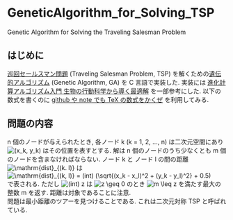 # GeneticAlgorithm_for_Solving_TSP
Genetic Algorithm for Solving the Traveling Salesman Problem

## はじめに
[巡回セールスマン問題](https://ja.wikipedia.org/wiki/%E5%B7%A1%E5%9B%9E%E3%82%BB%E3%83%BC%E3%83%AB%E3%82%B9%E3%83%9E%E3%83%B3%E5%95%8F%E9%A1%8C) (Traveling Salesman Problem, TSP) を解くための[遺伝的アルゴリズム](https://ja.wikipedia.org/wiki/%E9%81%BA%E4%BC%9D%E7%9A%84%E3%82%A2%E3%83%AB%E3%82%B4%E3%83%AA%E3%82%BA%E3%83%A0#:~:text=%E9%81%BA%E4%BC%9D%E7%9A%84%E3%82%A2%E3%83%AB%E3%82%B4%E3%83%AA%E3%82%BA%E3%83%A0%EF%BC%88%E3%81%84%E3%81%A7%E3%82%93,%E3%83%A1%E3%82%BF%E3%83%92%E3%83%A5%E3%83%BC%E3%83%AA%E3%82%B9%E3%83%86%E3%82%A3%E3%83%83%E3%82%AF%E3%82%A2%E3%83%AB%E3%82%B4%E3%83%AA%E3%82%BA%E3%83%A0%E3%81%A7%E3%81%82%E3%82%8B%E3%80%82) (Genetic Algorithm, GA) を C 言語で実装した. 実装には [進化計算アルゴリズム入門 生物の行動科学から導く最適解](https://www.amazon.co.jp/%E9%80%B2%E5%8C%96%E8%A8%88%E7%AE%97%E3%82%A2%E3%83%AB%E3%82%B4%E3%83%AA%E3%82%BA%E3%83%A0%E5%85%A5%E9%96%80-%E7%94%9F%E7%89%A9%E3%81%AE%E8%A1%8C%E5%8B%95%E7%A7%91%E5%AD%A6%E3%81%8B%E3%82%89%E5%B0%8E%E3%81%8F%E6%9C%80%E9%81%A9%E8%A7%A3-%E5%A4%A7%E8%B0%B7%E7%B4%80%E5%AD%90-ebook/dp/B07DQFVK1H) を一部参考にした. 以下の数式を書くのに [github や note でも TeX の数式をかくぜ](https://aotamasaki.hatenablog.com/entry/2020/08/09/github%E3%82%84note%E3%81%A7%E3%82%82TeX%E3%81%AE%E6%95%B0%E5%BC%8F%E3%82%92%E6%9B%B8%E3%81%8F%E3%81%9C) を利用してみる.

## 問題の内容
n 個のノードが与えられたとき, 各ノード k (k = 1, 2, ..., n) は二次元空間にあり
![(x_k, y_k)](https://render.githubusercontent.com/render/math?math=%5Cdisplaystyle+%28x_k%2C+y_k%29)
はその位置を表すとする. 解は n 個のノードのうち少なくとも m 個のノードを含まなければならない. ノード k と ノード l の間の距離
![\mathrm{dist}_{(k. l)}](https://render.githubusercontent.com/render/math?math=%5Cdisplaystyle+%5Cmathrm%7Bdist%7D_%7B%28k.+l%29%7D)
は  
![\mathrm{dist}_{(k, l)} = (int) (\sqrt{(x_k - x_l)^2 + (y_k - y_l)^2} + 0.5)](https://render.githubusercontent.com/render/math?math=%5Cdisplaystyle+%5Cmathrm%7Bdist%7D_%7B%28k%2C+l%29%7D+%3D+%28int%29+%28%5Csqrt%7B%28x_k+-+x_l%29%5E2+%2B+%28y_k+-+y_l%29%5E2%7D+%2B+0.5%29)  
で表される. ただし ![(int) z ](https://render.githubusercontent.com/render/math?math=%5Cdisplaystyle+%28int%29+z+) は ![z \geq 0](https://render.githubusercontent.com/render/math?math=%5Cdisplaystyle+z+%5Cgeq+0) のとき ![m \leq z](https://render.githubusercontent.com/render/math?math=%5Cdisplaystyle+m+%5Cleq+z) を満たす最大の整数 m を返す. 距離は対象であることに注意.  
問題は最小距離のツアーを見つけることである. これは二次元対称 TSP と呼ばれている.
